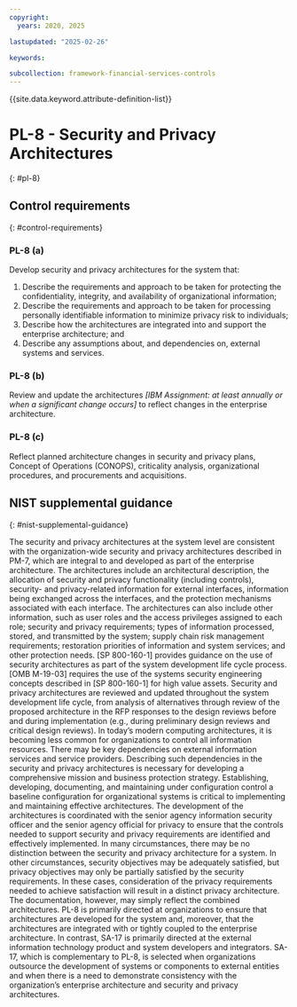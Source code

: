 ```yaml
---
copyright:
  years: 2020, 2025

lastupdated: "2025-02-26"

keywords:

subcollection: framework-financial-services-controls
---
```


{{site.data.keyword.attribute-definition-list}}

# PL-8 - Security and Privacy Architectures
{: #pl-8}

## Control requirements
{: #control-requirements}



### PL-8 (a)


Develop security and privacy architectures for the system that:
1. Describe the requirements and approach to be taken for protecting the confidentiality, integrity, and availability of organizational information;
2. Describe the requirements and approach to be taken for processing personally identifiable information to minimize privacy risk to individuals;
3. Describe how the architectures are integrated into and support the enterprise architecture; and
4. Describe any assumptions about, and dependencies on, external systems and services.


### PL-8 (b)


Review and update the architectures _[IBM Assignment: at least annually or when a significant change occurs]_ to reflect changes in the enterprise architecture.


### PL-8 (c)


Reflect planned architecture changes in security and privacy plans, Concept of Operations (CONOPS), criticality analysis, organizational procedures, and procurements and acquisitions.












## NIST supplemental guidance
{: #nist-supplemental-guidance}

The security and privacy architectures at the system level are consistent with the organization-wide security and privacy architectures described in PM-7, which are integral to and developed as part of the enterprise architecture. The architectures include an architectural description, the allocation of security and privacy functionality (including controls), security- and privacy-related information for external interfaces, information being exchanged across the interfaces, and the protection mechanisms associated with each interface. The architectures can also include other information, such as user roles and the access privileges assigned to each role; security and privacy requirements; types of information processed, stored, and transmitted by the system; supply chain risk management requirements; restoration priorities of information and system services; and other protection needs.
[SP 800-160-1] provides guidance on the use of security architectures as part of the system development life cycle process. [OMB M-19-03] requires the use of the systems security engineering concepts described in [SP 800-160-1] for high value assets. Security and privacy architectures are reviewed and updated throughout the system development life cycle, from analysis of alternatives through review of the proposed architecture in the RFP responses to the design reviews before and during implementation (e.g., during preliminary design reviews and critical design reviews).
In today’s modern computing architectures, it is becoming less common for organizations to control all information resources. There may be key dependencies on external information services and service providers. Describing such dependencies in the security and privacy architectures is necessary for developing a comprehensive mission and business protection strategy. Establishing, developing, documenting, and maintaining under configuration control a baseline configuration for organizational systems is critical to implementing and maintaining effective architectures. The development of the architectures is coordinated with the senior agency information security officer and the senior agency official for privacy to ensure that the controls needed to support security and privacy requirements are identified and effectively implemented. In many circumstances, there may be no distinction between the security and privacy architecture for a system. In other circumstances, security objectives may be adequately satisfied, but privacy objectives may only be partially satisfied by the security requirements. In these cases, consideration of the privacy requirements needed to achieve satisfaction will result in a distinct privacy architecture. The documentation, however, may simply reflect the combined architectures.
PL-8 is primarily directed at organizations to ensure that architectures are developed for the system and, moreover, that the architectures are integrated with or tightly coupled to the enterprise architecture. In contrast, SA-17 is primarily directed at the external information technology product and system developers and integrators. SA-17, which is complementary to PL-8, is selected when organizations outsource the development of systems or components to external entities and when there is a need to demonstrate consistency with the organization’s enterprise architecture and security and privacy architectures.
